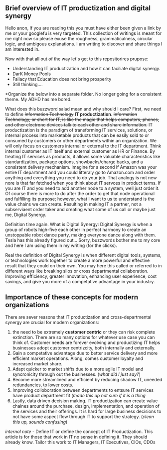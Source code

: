 ## Brief overview of IT productization and digital synergy

Hello anon, If you are reading this you must have either been given a link by me or your googlefu is very targeted. This collection of writings is meant for me right now so please exuse the roughness, grammaticalness, circular logic, and ambigous explanations. I am writing to discover and share things I am interested in.

Now with that all out of the way let's get to this repositorires prupose: 

- Understanding IT productization and how it can faciliate digital synergy. 
- DarK Money Pools
- Fallacy that Education does not bring prosperity
- Still thinking....



*Organize the below into a separate folder. No longer going for a consistent theme. My ADHD has me bored.

What does this buzzword salad mean and why should I care? First, we need to define ~~Information Technology~~ **IT productization**. ~~Information Technology, or short for IT, is like the magic that helps computers, phones, and other electronc devices talk to each other and share information.~~ IT productization is the paradigm of transforming IT services, solutions, or internal process into marketable products that can be easily sold to or consumed by customers or other departments within an organization. We will only focus on customers internal or external to the IT department. Think internal customer as IT itself and external customer as HR or Finance. By treating IT services as products, it allows some valuable characteristics like standardization, package options, showbacks/charge backs, and a consistent delivery mechanism. Imagine for a second if Amazon was your entire IT department and you could litteraly go to Amazon.com and order anything and everything you need to do your job. That analogy is not new nore is that far fetched when you think about IT servces in product terms. If you are IT and you need to add another node to a system, well just order it. Of course there is more to do after the order to get that node operational and fulfilling its purpose; however, what I want to us to understand is the value chains we can create. Resulting in making IT a partner, not a subserviaent order taker and creating what some of us call or maybe just me, Digital Synergy.

Definition time again. What is Digital Synergy: Digital Synergy is when a group of robots high-five each other in perfect harmony to create an unstoppable robot dance party, making everyone dance along with them. Tesla has this already figured out... Sorry, buzzwords bother me to my core and here I am using them in my writing (for the clicks).

Real the definition of Digital Synergy is when different digital tools, systems, or technologies work together to create a more powerful and effective result that they could on their own. You may here this called or referred to in different ways like breaking silos or cross departmental collaboration. Improving efficiency, greater innovation, enhancing user experience, cost savings, and give you more of a competative advantage in your industry.



## Importance of these concepts for modern organizations

There are sever reasons that IT productization and cross-departmental synergy are crucial for modern organizations: 

1. the need to be extremely **customer centric** or they can risk complete extinction. There are so many options for whatever use case you can think of. Customer needs are forever evolving and productizing IT helps businesses adopt customer centrizcity, both internally and externally. 
2. Gain a competative advantage due to better service delivery and more efficient market operations. Along, comes customer loyalty and increased market share.
3. Adapt quicker to market shifts due to a more agile IT model and syncronicity through out the businesses. (*what did I just say?*)
4. Become more streamlined and efficient by reducing shadow IT, uneeded redundancies, to lower costs.
5. Improving colloboration between departments to entsure IT services have product department fit (*made this up not sure if it is a thing*
6. Lastly, data driven decision making. IT productization can create value chaines around the purchase, design, implementation, and operation of the services and their offerings. It is hard for large business decisions to not have some aspect flow through IT to support the strategy. (*clean this up, sounds confusing*)


*internal note* - Define IT or define the concept of IT Productization. This article is for those that work in IT no sense in defining it. They should already know. Tailor this work to IT Managers, IT Executives, CIOs, CDOs

